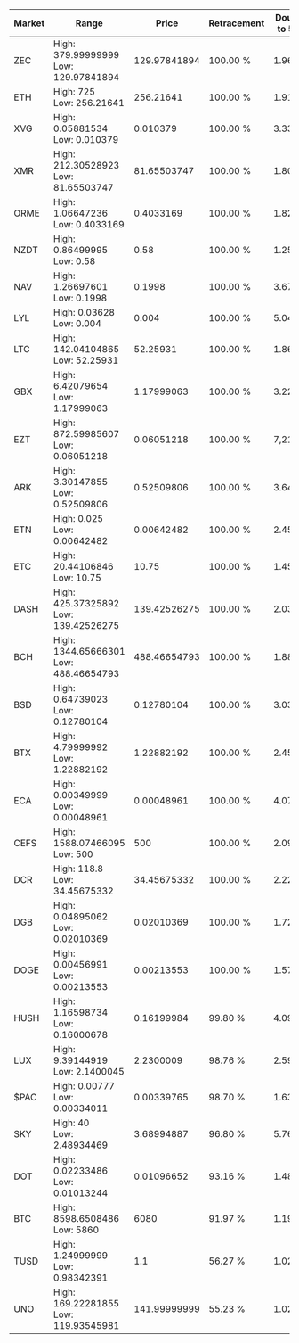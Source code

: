 | Market | Range | Price| Retracement | Doubles to 50% |
| --- | --- | --- | --- | --- |
| ZEC | High: 379.99999999<br />Low: 129.97841894 | 129.97841894 | 100.00 % | 1.96 |
| ETH | High: 725<br />Low: 256.21641 | 256.21641 | 100.00 % | 1.91 |
| XVG | High: 0.05881534<br />Low: 0.010379 | 0.010379 | 100.00 % | 3.33 |
| XMR | High: 212.30528923<br />Low: 81.65503747 | 81.65503747 | 100.00 % | 1.80 |
| ORME | High: 1.06647236<br />Low: 0.4033169 | 0.4033169 | 100.00 % | 1.82 |
| NZDT | High: 0.86499995<br />Low: 0.58 | 0.58 | 100.00 % | 1.25 |
| NAV | High: 1.26697601<br />Low: 0.1998 | 0.1998 | 100.00 % | 3.67 |
| LYL | High: 0.03628<br />Low: 0.004 | 0.004 | 100.00 % | 5.04 |
| LTC | High: 142.04104865<br />Low: 52.25931 | 52.25931 | 100.00 % | 1.86 |
| GBX | High: 6.42079654<br />Low: 1.17999063 | 1.17999063 | 100.00 % | 3.22 |
| EZT | High: 872.59985607<br />Low: 0.06051218 | 0.06051218 | 100.00 % | 7,210.62 |
| ARK | High: 3.30147855<br />Low: 0.52509806 | 0.52509806 | 100.00 % | 3.64 |
| ETN | High: 0.025<br />Low: 0.00642482 | 0.00642482 | 100.00 % | 2.45 |
| ETC | High: 20.44106846<br />Low: 10.75 | 10.75 | 100.00 % | 1.45 |
| DASH | High: 425.37325892<br />Low: 139.42526275 | 139.42526275 | 100.00 % | 2.03 |
| BCH | High: 1344.65666301<br />Low: 488.46654793 | 488.46654793 | 100.00 % | 1.88 |
| BSD | High: 0.64739023<br />Low: 0.12780104 | 0.12780104 | 100.00 % | 3.03 |
| BTX | High: 4.79999992<br />Low: 1.22882192 | 1.22882192 | 100.00 % | 2.45 |
| ECA | High: 0.00349999<br />Low: 0.00048961 | 0.00048961 | 100.00 % | 4.07 |
| CEFS | High: 1588.07466095<br />Low: 500 | 500 | 100.00 % | 2.09 |
| DCR | High: 118.8<br />Low: 34.45675332 | 34.45675332 | 100.00 % | 2.22 |
| DGB | High: 0.04895062<br />Low: 0.02010369 | 0.02010369 | 100.00 % | 1.72 |
| DOGE | High: 0.00456991<br />Low: 0.00213553 | 0.00213553 | 100.00 % | 1.57 |
| HUSH | High: 1.16598734<br />Low: 0.16000678 | 0.16199984 | 99.80 % | 4.09 |
| LUX | High: 9.39144919<br />Low: 2.1400045 | 2.2300009 | 98.76 % | 2.59 |
| $PAC | High: 0.00777<br />Low: 0.00334011 | 0.00339765 | 98.70 % | 1.63 |
| SKY | High: 40<br />Low: 2.48934469 | 3.68994887 | 96.80 % | 5.76 |
| DOT | High: 0.02233486<br />Low: 0.01013244 | 0.01096652 | 93.16 % | 1.48 |
| BTC | High: 8598.6508486<br />Low: 5860 | 6080 | 91.97 % | 1.19 |
| TUSD | High: 1.24999999<br />Low: 0.98342391 | 1.1 | 56.27 % | 1.02 |
| UNO | High: 169.22281855<br />Low: 119.93545981 | 141.99999999 | 55.23 % | 1.02 |
